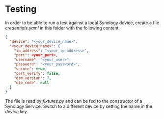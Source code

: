 
# Testing

In order to be able to run a test against a local Synology device, create a file
_credentials.yaml_ in this folder with the following content:

```json
{
  "device": "<your_device_name>",
  "<your_device_name>": {
    "ip_address": "<your_ip_address>",
    "port": <your_port>,
    "username": "<your_user>",
    "password": "<your_password>",
    "secure": true,
    "cert_verify": false,
    "dsm_version": 7,
    "otp_code": null
  }
}
```

The file is read by _fixtures.py_ and can be fed to the constructor of a Synology
Service. Switch to a different device by setting the name in the _device_ key.
